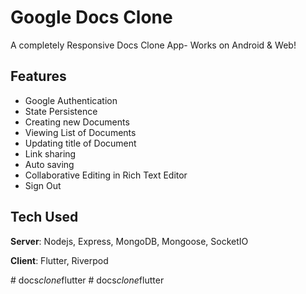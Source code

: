 # Google Docs Clone

A completely Responsive Docs Clone App- Works on Android & Web! 

## Features
- Google Authentication
- State Persistence
- Creating new Documents
- Viewing List of Documents
- Updating title of Document
- Link sharing
- Auto saving
- Collaborative Editing in Rich Text Editor
- Sign Out

## Tech Used
**Server**: Nodejs, Express, MongoDB, Mongoose, SocketIO

**Client**: Flutter, Riverpod
    

#   d o c s _ c l o n e _ f l u t t e r 
 
 #   d o c s _ c l o n e _ f l u t t e r 
 
 
